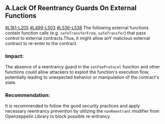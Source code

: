 ## A.Lack Of Reentrancy Guards On External Functions
[#L181-L205](https://github.com/code-423n4/2024-02-uniswap-foundation/blob/5298812a129f942555466ebaa6ea9a2af4be0ccc/src/V3FactoryOwner.sol#L181-L205)
[#L499-L503](https://github.com/code-423n4/2024-02-uniswap-foundation/blob/5298812a129f942555466ebaa6ea9a2af4be0ccc/src/UniStaker.sol#L499-L503)
[#L536-L538](https://github.com/code-423n4/2024-02-uniswap-foundation/blob/5298812a129f942555466ebaa6ea9a2af4be0ccc/src/UniStaker.sol#L536-L538)
The following external functions contain function calls (e.g. `safeTransferFrom`, `safeTransfer`) that pass control to external contracts.Thus, it might allow anY malicious external contract to re-enter to the contract.
### Impact:
The absence of a reentrancy guard in the `setFeeProtocol` function and other functions could allow attackers to exploit the function's execution flow, potentially leading to unexpected behavior or manipulation of the contract's state. 
### Recommendation:
It is recommended to follow the good security practices and apply necessary reentrancy prevention by utilizing the `nonReentrant` modifier from Openzeppelin Library to block possible re-entrancy.
